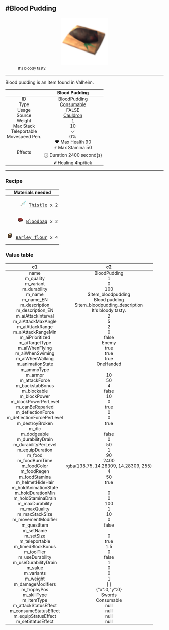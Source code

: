 <meta property="og:title" content="Blood Pudding - MoreValheim" /><meta property="og:type" content="website" /><meta property="og:image" content="/assets/blood_pudding.png" /><meta property="og:description" content="Blood Pudding is an item found in Valheim." /><meta name="theme-color" content="#546D78"><meta name="twitter:card" content="summary_large_image">
#Blood Pudding
-------------
<style>img {width:20px;}.tb {width:150px;display: block;margin-left: auto;margin-right: auto;}</style>

<style>.md-typeset table:not([class]) th:not([align]) {min-width:unset!important;}</style>
<style>td{padding:0em 0.3em!important;text-align:center!important;border-left:.05rem solid var(--md-default-fg-color--lightest)}</style>

<style>th{padding:0.1em 0.3em!important;text-align:center!important;font-weight:bold}</style>

<style>pre{text-align:right!important}</style>
<style>table tr td:first-child {border-left: 0;};</style>

<figure><img src="/assets/blood_pudding.png" class="tb" /><figcaption><small>It's bloody tasty.</small></figcaption></figure>

-------------

Blood pudding is an item found in Valheim.

|        | Blood Pudding              |
| ----------- | ------------------------------------ |
| ID |BloodPudding
| Type | [Consumable](../../types/consumable)
| Usage | FALSE<br>
| Source | [Cauldron](../../item/cauldron)
| Weight | 1 |
| Max Stack | 10 |
| Teleportable | ✓
| Movespeed Pen. | 0%
| Effects | ❤️ Max Health 90<br>⚡ Max Stamina 50<br>🕒 Duration 2400 second(s) <br>💕 Healing 4hp/tick <br>

-------------

### Recipe

| Materials needed |
| - |
| <pre>[![Thistle](/assets/thistle.png)](../../item/thistle) [Thistle](../thistle) x 2</pre> |
| <pre>[![Bloodbag](/assets/bloodbag.png)](../../item/bloodbag) [Bloodbag](../bloodbag) x 2</pre> |
| <pre>[![Barley flour](/assets/barley_flour.png)](../../item/barley_flour) [Barley flour](../barley_flour) x 4</pre> |

### Value table
|c1|c2|
|----|----|
|name|BloodPudding|
|m_quality|1|
|m_variant|0|
|m_durability|100|
|m_name|$item_bloodpudding|
|m_name_EN|Blood pudding|
|m_description|$item_bloodpudding_description|
|m_description_EN|It's bloody tasty.|
|m_aiAttackInterval|2|
|m_aiAttackMaxAngle|5|
|m_aiAttackRange|2|
|m_aiAttackRangeMin|0|
|m_aiPrioritized|false|
|m_aiTargetType|Enemy|
|m_aiWhenFlying|true|
|m_aiWhenSwiming|true|
|m_aiWhenWalking|true|
|m_animationState|OneHanded|
|m_ammoType||
|m_armor|10|
|m_attackForce|50|
|m_backstabBonus|4|
|m_blockable|false|
|m_blockPower|10|
|m_blockPowerPerLevel|0|
|m_canBeReparied|true|
|m_deflectionForce|0|
|m_deflectionForcePerLevel|0|
|m_destroyBroken|true|
|m_dlc||
|m_dodgeable|false|
|m_durabilityDrain|0|
|m_durabilityPerLevel|50|
|m_equipDuration|1|
|m_food|90|
|m_foodBurnTime|2400|
|m_foodColor|rgba(138.75, 14.28309, 14.28309, 255)|
|m_foodRegen|4|
|m_foodStamina|50|
|m_helmetHideHair|true|
|m_holdAnimationState||
|m_holdDurationMin|0|
|m_holdStaminaDrain|0|
|m_maxDurability|100|
|m_maxQuality|1|
|m_maxStackSize|10|
|m_movementModifier|0|
|m_questItem|false|
|m_setName||
|m_setSize|0|
|m_teleportable|true|
|m_timedBlockBonus|1.5|
|m_toolTier|0|
|m_useDurability|false|
|m_useDurabilityDrain|1|
|m_value|0|
|m_variants|0|
|m_weight|1|
|m_damageModifiers|[  ]|
|m_trophyPos|{"x":0,"y":0}|
|m_skillType|Swords|
|m_itemType|Consumable|
|m_attackStatusEffect|null|
|m_consumeStatusEffect|null|
|m_equipStatusEffect|null|
|m_setStatusEffect|null|
